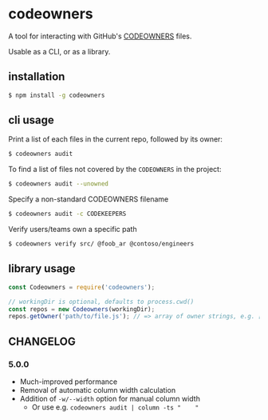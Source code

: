 # codeowners

A tool for interacting with GitHub's
[CODEOWNERS](https://help.github.com/articles/about-codeowners/) files.

Usable as a CLI, or as a library.

## installation

```sh
$ npm install -g codeowners
```

## cli usage

Print a list of each files in the current repo, followed by its owner:

```sh
$ codeowners audit
```

To find a list of files not covered by the `CODEOWNERS` in the project:

```sh
$ codeowners audit --unowned
```

Specify a non-standard CODEOWNERS filename

```sh
$ codeowners audit -c CODEKEEPERS
```

Verify users/teams own a specific path
```sh
$ codeowners verify src/ @foob_ar @contoso/engineers
```

## library usage

```js
const Codeowners = require('codeowners');

// workingDir is optional, defaults to process.cwd()
const repos = new Codeowners(workingDir);
repos.getOwner('path/to/file.js'); // => array of owner strings, e.g. ['@noahm']
```

## CHANGELOG

### 5.0.0

- Much-improved performance
- Removal of automatic column width calculation
- Addition of `-w/--width` option for manual column width
  - Or use e.g. `codeowners audit | column -ts "    "`
